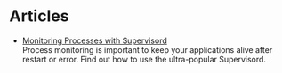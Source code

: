 # Articles

- [Monitoring Processes with Supervisord](https://serversforhackers.com/c/monitoring-processes-with-supervisord)
  <br/>Process monitoring is important to keep your applications alive after restart or error. Find out how to use the
  ultra-popular Supervisord.